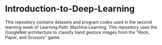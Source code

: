 # Introduction-to-Deep-Learning
This repository contains datasets and program codes used in the second learning week of Learning Path: Machine Learning. This repository uses the GoogleNet architecture to classify hand gesture images from the "Rock, Paper, and Scissors" game.
